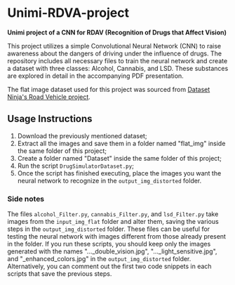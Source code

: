 # Unimi-RDVA-project
**Unimi project of a CNN for RDAV (Recognition of Drugs that Affect Vision)**

This project utilizes a simple Convolutional Neural Network (CNN) to raise awareness about the dangers of driving under the influence of drugs. The repository includes all necessary files to train the neural network and create a dataset with three classes: Alcohol, Cannabis, and LSD. These substances are explored in detail in the accompanying PDF presentation.

The flat image dataset used for this project was sourced from [Dataset Ninja's Road Vehicle project](https://datasetninja.com/road-vehicle).

## Usage Instructions
1. Download the previously mentioned dataset;
2. Extract all the images and save them in a folder named "flat_img" inside the same folder of this project;
3. Create a folder named "Dataset" inside the same folder of this project;
4. Run the script `DrugSimulatorDataset.py`;
5. Once the script has finished executing, place the images you want the neural network to recognize in the `output_img_distorted` folder.

### Side notes
The files `alcohol_Filter.py`, `cannabis_Filter.py`, and `lsd_Filter.py` take images from the `input_img_flat` folder and alter them, saving the various steps in the `output_img_distorted` folder. These files can be useful for testing the neural network with images different from those already present in the folder. If you run these scripts, you should keep only the images generated with the names "..._double_vision.jpg", "..._light_sensitive.jpg", and "_enhanced_colors.jpg" in the `output_img_distorted` folder. Alternatively, you can comment out the first two code snippets in each scripts that save the previous steps.

